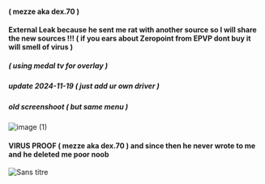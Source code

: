 #### (  mezze aka dex.70 )
#### External Leak because he sent me rat with another source so I will share the new sources !!! ( if you ears about Zeropoint from EPVP dont buy it will smell of virus )
##### ( using medal tv for overlay )
##### update 2024-11-19 ( just add ur own driver )
##### old screenshoot ( but same menu )
![image (1)](https://github.com/user-attachments/assets/eecd2e48-dc4b-4c7e-8816-d478fe5710c2)
#### VIRUS PROOF (  mezze aka dex.70 ) and since then he never wrote to me and he deleted me poor noob
![Sans titre](https://github.com/user-attachments/assets/8668cb5d-16c4-411e-8b6e-21d3fde5c1a7)
